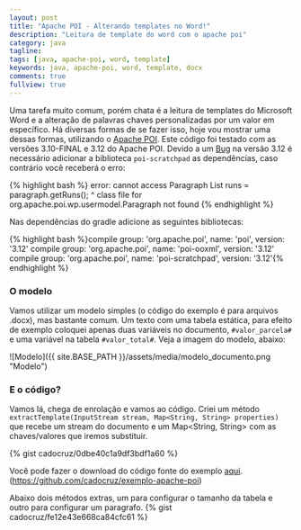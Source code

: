 ```yaml
---
layout: post
title: "Apache POI - Alterando templates no Word!"
description: "Leitura de template do word com o apache poi"
category: java
tagline: 
tags: [java, apache-poi, word, template]
keywords: java, apache-poi, word, template, docx
comments: true
fullview: true
---
```


Uma tarefa muito comum, porém chata é a leitura de templates do Microsoft Word e a alteração de palavras chaves personalizadas por um valor em específico. Há diversas formas de se fazer isso, hoje vou mostrar uma dessas formas, utilizando o [Apache POI](https://poi.apache.org/).
Este código foi testado com as versões 3.10-FINAL e 3.12 do Apache POI. Devido a um [Bug](https://bz.apache.org/bugzilla/show_bug.cgi?id=57963) na versão 3.12 é necessário adicionar a biblioteca `poi-scratchpad` as dependências, caso contrário você receberá o erro:

{% highlight bash %}
error: cannot access Paragraph
            List<XWPFRun> runs = paragraph.getRuns();
                                          ^
  class file for org.apache.poi.wp.usermodel.Paragraph not found
{% endhighlight %}

Nas dependências do gradle adicione as seguintes bibliotecas:

{% highlight bash %}compile group: 'org.apache.poi', name: 'poi', version: '3.12'
compile group: 'org.apache.poi', name: 'poi-ooxml', version: '3.12'
compile group: 'org.apache.poi', name: 'poi-scratchpad', version: '3.12'{% endhighlight %}


### O modelo

Vamos utilizar um modelo simples (o código do exemplo é para arquivos .docx), mas bastante comum. Um texto com uma tabela estática, para efeito de exemplo coloquei apenas duas variáveis no documento, `#valor_parcela#` e uma variável na tabela `#valor_total#`.
Veja a imagem do modelo, abaixo: 

![Modelo]({{ site.BASE_PATH }}/assets/media/modelo_documento.png "Modelo")

### E o código?

Vamos lá, chega de enrolação e vamos ao código.
Criei um método `extractTemplate(InputStream stream, Map<String, String> properties)` que recebe um stream do documento e um Map<String, String> com as chaves/valores que iremos substituir.

{% gist cadocruz/0dbe40c1a9df3bdf1a60 %}

Você pode fazer o download do código fonte do exemplo [aqui](https://github.com/cadocruz/exemplo-apache-poi). (https://github.com/cadocruz/exemplo-apache-poi)

Abaixo dois métodos extras, um para configurar o tamanho da tabela e outro para configurar um paragrafo.
{% gist cadocruz/fe12e43e668ca84cfc61 %}
